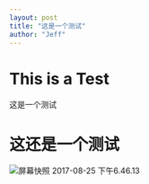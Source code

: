 ```yaml
---
layout: post
title: "这是一个测试"
author: "Jeff"
---
```


# This is a Test
这是一个测试

# 这还是一个测试
![屏幕快照 2017-08-25 下午6.46.13](http://ov7z79pcc.bkt.clouddn.com/%E5%B1%8F%E5%B9%95%E5%BF%AB%E7%85%A7%202017-08-25%20%E4%B8%8B%E5%8D%886.46.13.png)

